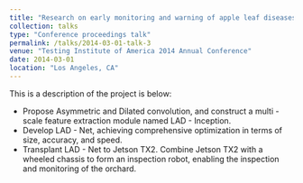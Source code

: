 ```yaml
---
title: "Research on early monitoring and warning of apple leaf diseases and development of inspection equipment based on artificial intelligence"
collection: talks
type: "Conference proceedings talk"
permalink: /talks/2014-03-01-talk-3
venue: "Testing Institute of America 2014 Annual Conference"
date: 2014-03-01
location: "Los Angeles, CA"
---
```


This is a description of the project is below:
* Propose Asymmetric and Dilated convolution, and construct a multi - scale feature extraction module named LAD - Inception.
* Develop LAD - Net, achieving comprehensive optimization in terms of size, accuracy, and speed.
* Transplant LAD - Net to Jetson TX2. Combine Jetson TX2 with a wheeled chassis to form an inspection robot, enabling the inspection and monitoring of the orchard.
